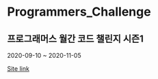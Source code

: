 # Programmers_Challenge

## 프로그래머스 월간 코드 챌린지 시즌1

2020-09-10 ~ 2020-11-05

[Site link](https://programmers.co.kr/competitions/417/monthly-code-challenge-s1)